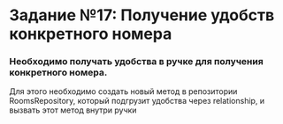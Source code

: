 # Задание №17: Получение удобств конкретного номера

### Необходимо получать удобства в ручке для получения конкретного номера.

Для этого необходимо создать новый метод в репозитории RoomsRepository, который подгрузит удобства через relationship, и
вызвать этот метод внутри ручки